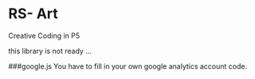 # RS- Art
Creative Coding in P5

this library is not ready ...

###google.js
You have to fill in your own google analytics account code.
